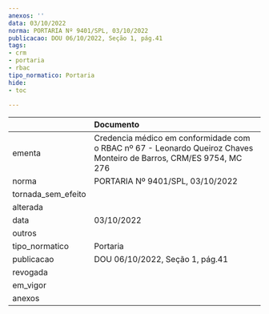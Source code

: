 ```yaml
---
anexos: ''
data: 03/10/2022
norma: PORTARIA Nº 9401/SPL, 03/10/2022
publicacao: DOU 06/10/2022, Seção 1, pág.41
tags:
- crm
- portaria
- rbac
tipo_normatico: Portaria
hide: 
- toc 
 
---
```


|                    | Documento                                                                                                           |
|:-------------------|:--------------------------------------------------------------------------------------------------------------------|
| ementa             | Credencia médico em conformidade com o RBAC nº 67 - Leonardo Queiroz Chaves Monteiro de Barros, CRM/ES 9754, MC 276 |
| norma              | PORTARIA Nº 9401/SPL, 03/10/2022                                                                                    |
| tornada_sem_efeito |                                                                                                                     |
| alterada           |                                                                                                                     |
| data               | 03/10/2022                                                                                                          |
| outros             |                                                                                                                     |
| tipo_normatico     | Portaria                                                                                                            |
| publicacao         | DOU 06/10/2022, Seção 1, pág.41                                                                                     |
| revogada           |                                                                                                                     |
| em_vigor           |                                                                                                                     |
| anexos             |                                                                                                                     |